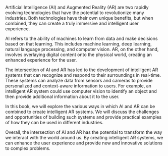 
Artificial Intelligence (AI) and Augmented Reality (AR) are two rapidly evolving technologies that have the potential to revolutionize many industries. Both technologies have their own unique benefits, but when combined, they can create a truly immersive and intelligent user experience.

AI refers to the ability of machines to learn from data and make decisions based on that learning. This includes machine learning, deep learning, natural language processing, and computer vision. AR, on the other hand, involves overlaying digital content onto the physical world, creating an enhanced experience for the user.

The intersection of AI and AR has led to the development of intelligent AR systems that can recognize and respond to their surroundings in real-time. These systems can analyze data from sensors and cameras to provide personalized and context-aware information to users. For example, an intelligent AR system could use computer vision to identify an object and then provide additional information about it to the user.

In this book, we will explore the various ways in which AI and AR can be combined to create intelligent AR systems. We will discuss the challenges and opportunities of building such systems and provide practical examples of how they can be used in different industries.

Overall, the intersection of AI and AR has the potential to transform the way we interact with the world around us. By creating intelligent AR systems, we can enhance the user experience and provide new and innovative solutions to complex problems.
